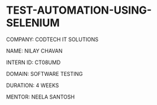  # TEST-AUTOMATION-USING-SELENIUM

COMPANY: CODTECH IT SOLUTIONS

NAME: NILAY CHAVAN

INTERN ID: CT08UMD

DOMAIN: SOFTWARE TESTING

DURATION: 4 WEEKS

MENTOR: NEELA SANTOSH
